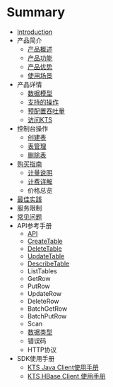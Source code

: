 # Summary

* [Introduction](README.md)
* 产品简介
   * [产品概述](chan_pin_gai_shu.md)
   * [产品功能](chan_pin_gong_neng.md)
   * [产品优势](chan_pin_you_shi.md)
   * [使用场景](shi_yong_chang_jing.md)
* 产品详情
   * [数据模型](shu_ju_mo_xing.md)
   * [支持的操作](zhi_chi_de_cao_zuo.md)
   * [预配置吞吐量](yu_pei_zhi_tun_tu_liang.md)
   * [访问KTS](fang_wen_kts.md)
* 控制台操作
   * [创建表](chuang_jian_biao.md)
   * [表管理](biao_guan_li.md)
   * [删除表](shan_chu_biao.md)
* [购买指南](gou_mai_zhi_nan.md)
   * [计量说明](ji_liang_shuo_ming.md)
   * [计费详解](ji_fei_xiang_jie.md)
   * 价格总览
* [最佳实践](zui_jia_shi_jian.md)
* 服务限制
* [常见问题](chang_jian_wen_ti.md)
* API参考手册
   * [API](api.md)
   * [CreateTable](createtable.md)
   * [DeleteTable](deletetable.md)
   * [UpdateTable](updatetable.md)
   * [DescribeTable](describetable.md)
   * ListTables
   * GetRow
   * PutRow
   * UpdateRow
   * DeleteRow
   * BatchGetRow
   * BatchPutRow
   * Scan
   * [数据类型](shu_ju_lei_xing.md)
   * 错误码
   * HTTP协议
* SDK使用手册
   * [KTS Java Client使用手册](kts_java_clientshi_yong_shou_ce.md)
   * [KTS HBase Client 使用手册](kts_hbase_client_shi_yong_shou_ce.md)

